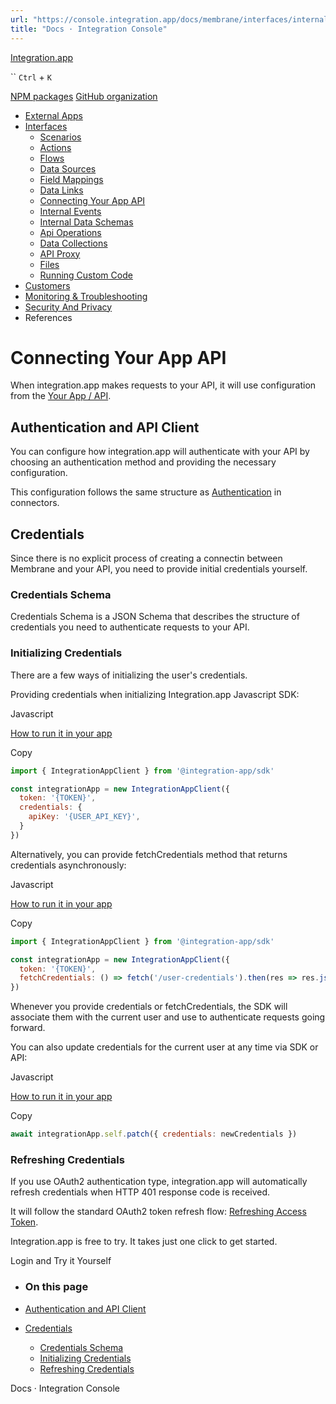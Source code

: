 ```yaml
---
url: "https://console.integration.app/docs/membrane/interfaces/internal-api"
title: "Docs · Integration Console"
---
```


[Integration.app](https://integration.app/)

`` `Ctrl` + `K`

[NPM packages](https://www.npmjs.com/~integration.app) [GitHub organization](https://github.com/integration-app)

- [External Apps](https://console.integration.app/docs/membrane/apps)
- [Interfaces](https://console.integration.app/docs/membrane/interfaces)
  - [Scenarios](https://console.integration.app/docs/membrane/interfaces/scenarios)
  - [Actions](https://console.integration.app/docs/membrane/interfaces/actions)
  - [Flows](https://console.integration.app/docs/membrane/interfaces/flows)
  - [Data Sources](https://console.integration.app/docs/membrane/interfaces/data-sources)
  - [Field Mappings](https://console.integration.app/docs/membrane/interfaces/field-mappings)
  - [Data Links](https://console.integration.app/docs/membrane/interfaces/data-links)
  - [Connecting Your App API](https://console.integration.app/docs/membrane/interfaces/internal-api)
  - [Internal Events](https://console.integration.app/docs/membrane/interfaces/internal-events)
  - [Internal Data Schemas](https://console.integration.app/docs/membrane/interfaces/internal-data-schemas)
  - [Api Operations](https://console.integration.app/docs/membrane/interfaces/api-operations)
  - [Data Collections](https://console.integration.app/docs/membrane/interfaces/data-collections)
  - [API Proxy](https://console.integration.app/docs/membrane/interfaces/api-proxy)
  - [Files](https://console.integration.app/docs/membrane/interfaces/files)
  - [Running Custom Code](https://console.integration.app/docs/membrane/interfaces/custom-code)
- [Customers](https://console.integration.app/docs/membrane/customers)
- [Monitoring & Troubleshooting](https://console.integration.app/docs/membrane/monitoring)
- [Security And Privacy](https://console.integration.app/docs/membrane/security-and-privacy)
- References

# Connecting Your App API

When integration.app makes requests to your API, it will use configuration from the [Your App / API](https://console.integration.app/w/0/auth-api).

## Authentication and API Client

You can configure how integration.app will authenticate with your API by choosing an authentication method and providing the necessary configuration.

This configuration follows the same structure as [Authentication](https://console.integration.app/docs/connector-builder/authentication) in connectors.

## Credentials

Since there is no explicit process of creating a connectin between Membrane and your API, you need to provide initial credentials yourself.

### Credentials Schema

Credentials Schema is a JSON Schema that describes the structure of credentials you need to authenticate requests to your API.

### Initializing Credentials

There are a few ways of initializing the user's credentials.

Providing credentials when initializing Integration.app Javascript SDK:

Javascript

[How to run it in your app](https://console.integration.app/docs/getting-started/front-end/javascript)

Copy

```javascript
import { IntegrationAppClient } from '@integration-app/sdk'

const integrationApp = new IntegrationAppClient({
  token: '{TOKEN}',
  credentials: {
    apiKey: '{USER_API_KEY}',
  }
})
```

Alternatively, you can provide fetchCredentials method that returns credentials asynchronously:

Javascript

[How to run it in your app](https://console.integration.app/docs/getting-started/front-end/javascript)

Copy

```javascript
import { IntegrationAppClient } from '@integration-app/sdk'

const integrationApp = new IntegrationAppClient({
  token: '{TOKEN}',
  fetchCredentials: () => fetch('/user-credentials').then(res => res.json())
})
```

Whenever you provide credentials or fetchCredentials, the SDK will associate them with the current user and use to authenticate requests going forward.

You can also update credentials for the current user at any time via SDK or API:

Javascript

[How to run it in your app](https://console.integration.app/docs/getting-started/front-end/javascript)

Copy

```javascript
await integrationApp.self.patch({ credentials: newCredentials })
```

### Refreshing Credentials

If you use OAuth2 authentication type, integration.app will automatically refresh credentials when HTTP 401 response code is received.

It will follow the standard OAuth2 token refresh flow: [Refreshing Access Token](https://www.oauth.com/oauth2-servers/access-tokens/refreshing-access-tokens/).

Integration.app is free to try. It takes just one click to get started.

Login and Try it Yourself

- ### On this page

- [Authentication and API Client](https://console.integration.app/docs/membrane/interfaces/internal-api#authentication-and-api-client)
- [Credentials](https://console.integration.app/docs/membrane/interfaces/internal-api#credentials)
  - [Credentials Schema](https://console.integration.app/docs/membrane/interfaces/internal-api#credentials-schema)
  - [Initializing Credentials](https://console.integration.app/docs/membrane/interfaces/internal-api#initializing-credentials)
  - [Refreshing Credentials](https://console.integration.app/docs/membrane/interfaces/internal-api#refreshing-credentials)

Docs · Integration Console